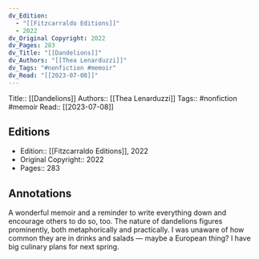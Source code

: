 ```yaml
---
dv_Edition:
  - "[[Fitzcarraldo Editions]]"
  - 2022
dv_Original Copyright: 2022
dv_Pages: 283
dv_Title: "[[Dandelions]]"
dv_Authors: "[[Thea Lenarduzzi]]"
dv_Tags: "#nonfiction #memoir"
dv_Read: "[[2023-07-08]]"
---
```

Title:: [[Dandelions]]
Authors:: [[Thea Lenarduzzi]]
Tags:: #nonfiction #memoir 
Read:: [[2023-07-08]]

## Editions
- Edition:: [[Fitzcarraldo Editions]], 2022
- Original Copyright:: 2022
- Pages:: 283

## Annotations

A wonderful memoir and a reminder to write everything down and encourage others to do so, too. The nature of dandelions figures prominently, both metaphorically and practically. I was unaware of how common they are in drinks and salads — maybe a European thing? I have big culinary plans for next spring.